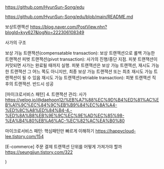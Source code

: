 https://github.com/HyunSun-Song/edu

https://github.com/HyunSun-Song/edu/blob/main/README.md

보상트랜잭션
https://blog.naver.com/PostView.nhn?blogId=kyy627&logNo=222306108349

사가의 구조

보상 가능 트랜잭션(compensatable transaction): 보상 트랜잭션으로 롤백 가능한 트랜잭션
피벗 트랜잭션(pivot transaction): 사가의 진행/중단 지점. 피봇 트랜잭션이 커밋되면 사가는 완료될 때까지 실행. 피봇 트랜잭션은 보상 가능 트랜잭션, 재시도 가능한 트랜잭션 그 어느 쪽도 아니지만, 최종 보상 가능 트랜잭션 또는 최초 재시도 가능 트랜잭션이 될 수 있음
재시도 가능 트랜잭션(retriable transaction): 피봇 트랜잭션 직후의 트랜잭션. 반드시 성공

[마이크로서비스 패턴] 4. 트랜잭션 관리: 사가
https://velog.io/@daehoon12/%EB%A7%88%EC%9D%B4%ED%81%AC%EB%A1%9C%EC%84%9C%EB%B9%84%EC%8A%A4-%ED%8C%A8%ED%84%B4-4.-%ED%8A%B8%EB%9E%9C%EC%9E%AD%EC%85%98-%EA%B4%80%EB%A6%AC-%EC%82%AC%EA%B0%80

마이크로서비스 패턴: 핵심패턴만 빠르게 이해하기
https://happycloud-lee.tistory.com/154

[E-commerce] 주문 결제 트랜잭션 단위를 어떻게 가져가야 할까
https://seungjjun.tistory.com/322

)
